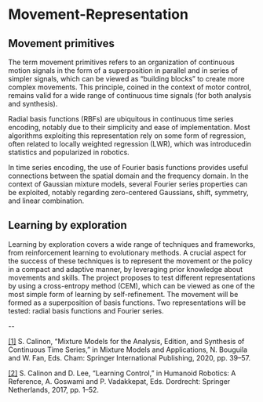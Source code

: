 # Movement-Representation

## Movement primitives

The term movement primitives refers to an organization of continuous motion signals in the form of a superposition in parallel and in series of simpler signals, which can be viewed as “building blocks” to create more complex movements. This principle, coined in the context of motor control, remains valid for a wide range of continuous time signals (for both analysis and synthesis). 

Radial basis functions (RBFs) are ubiquitous in continuous time series encoding, notably due to their simplicity and ease of implementation. Most algorithms exploiting this representation rely on some form of regression, often related to locally weighted regression (LWR), which was introducedin statistics and popularized in robotics.

In time series encoding, the use of Fourier basis functions provides useful connections between the spatial domain and the frequency domain. In the context of Gaussian mixture models, several Fourier series properties can be exploited, notably regarding zero-centered Gaussians, shift, symmetry, and linear combination. 

## Learning by exploration 

Learning by exploration covers a wide range of techniques and frameworks, from reinforcement learning to evolutionary methods. A crucial aspect for the success of these techniques is to represent the movement or the policy in a compact and adaptive manner, by leveraging prior knowledge about movements and skills. The project proposes to test different representations by using a cross-entropy method (CEM), which can be viewed as one of the most simple form of learning by self-refinement. The movement will be formed as a superposition of basis functions. Two representations will be tested: radial basis functions and Fourier series. 


--

[[1]](http://calinon.ch/papers/Calinon_MMchapter2019.pdf) S. Calinon, “Mixture Models for the Analysis, Edition, and Synthesis of Continuous Time Series,” in Mixture Models and Applications, N. Bouguila and W. Fan, Eds. Cham: Springer International Publishing, 2020, pp. 39–57.

[[2]](http://calinon.ch/papers/Calinon-Lee-learningControl.pdf) S. Calinon and D. Lee, “Learning Control,” in Humanoid Robotics: A Reference, A. Goswami and P. Vadakkepat, Eds. Dordrecht: Springer Netherlands, 2017, pp. 1–52.

